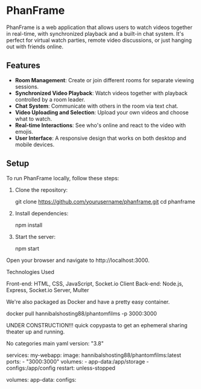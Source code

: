 # PhanFrame

PhanFrame is a web application that allows users to watch videos together in real-time, with synchronized playback and a built-in chat system. It's perfect for virtual watch parties, remote video discussions, or just hanging out with friends online.

## Features

- **Room Management**: Create or join different rooms for separate viewing sessions.
- **Synchronized Video Playback**: Watch videos together with playback controlled by a room leader.
- **Chat System**: Communicate with others in the room via text chat.
- **Video Uploading and Selection**: Upload your own videos and choose what to watch.
- **Real-time Interactions**: See who's online and react to the video with emojis.
- **User Interface**: A responsive design that works on both desktop and mobile devices.

## Setup

To run PhanFrame locally, follow these steps:

1. Clone the repository:
   
   git clone https://github.com/yourusername/phanframe.git
   cd phanframe
   
2. Install dependencies:

   npm install
3. Start the server:

   npm start
   
Open your browser and navigate to http://localhost:3000.

Technologies Used

Front-end: HTML, CSS, JavaScript, Socket.io Client
Back-end: Node.js, Express, Socket.io Server, Multer


We're also packaged as Docker and have a pretty easy container.  

docker pull hannibalshosting88/phantomfilms -p 3000:3000

UNDER CONSTRUCTION!!! quick copypasta to get an ephemeral sharing theater up and running.

No categories
main
yaml
version: "3.8"

services:
  my-webapp:
    image: hannibalshosting88/phantomfilms:latest
    ports:
      - "3000:3000"
    volumes:
      - app-data:/app/storage
      - configs:/app/config
    restart: unless-stopped

volumes:
  app-data:
  configs:
